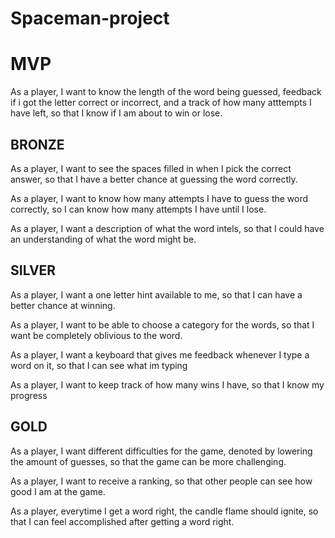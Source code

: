 # Spaceman-project

# MVP
As a player, I want to know the length of the word being guessed, feedback if i got the letter correct or incorrect, and a track of how many atttempts I have left, so that I know if I am about to win or lose.

## BRONZE

As a player, I want to see the spaces filled in when I pick the correct answer, so that I have a better chance at guessing the word correctly.

As a player, I want to know how many attempts I have to guess the word correctly, so I can know how many attempts I have until I lose.

As a player, I want a description of what the word intels, so that I could have an understanding of what the word might be.

## SILVER

As a player, I want a one letter hint available to me, so that I can have a better chance at winning.

As a player, I want to be able to choose a category for the words, so that I want be completely oblivious to the word.

As a player, I want a keyboard that gives me feedback whenever I type a word on it, so that I can see what im typing

As a player, I want to keep track of how many wins I have, so that I know my progress

## GOLD

As a player, I want different difficulties for the game, denoted by lowering the amount of guesses, so that the game can be more challenging.

As a player, I want to receive a ranking, so that other people can see how good I am at the game.

As a player, everytime I get a word right, the candle flame should ignite, so that I can feel accomplished after getting a word right.
